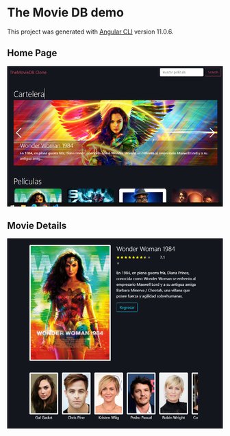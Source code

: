 # The Movie DB demo

This project was generated with [Angular CLI](https://github.com/angular/angular-cli) version 11.0.6.

## Home Page
![page home](src/assets/img/themovie.png)

## Movie Details
![Movie details](src/assets/img/moviedetails.png)

